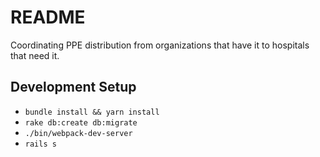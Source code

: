 # README

Coordinating PPE distribution from organizations that have it to hospitals that need it.

## Development Setup
* `bundle install && yarn install` 
* `rake db:create db:migrate`
* `./bin/webpack-dev-server`
* `rails s`
